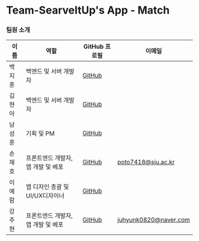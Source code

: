 # Team-SearveItUp's App - Match

### 팀원 소개

| 이름   | 역할                               | GitHub 프로필                            | 이메일                |
| ------ | ---------------------------------- | ---------------------------------------- | --------------------- |
| 백지훈 | 백엔드 및 서버 개발자              | [GitHub](https://github.com/Chuseok22)   |                       |
| 김현아 | 백엔드 및 서버 개발자              | [GitHub](https://github.com/10Hyuna)     |                       |
| 남성훈 | 기획 및 PM                         | [GitHub](https://github.com/)            |                       |
| 손재호 | 프론트엔드 개발자, 앱 개발 및 베포 | [GitHub](https://github.com/thswogh)     | poto7418@sju.ac.kr    |
| 이예람 | 앱 디자인 총괄 및 UI/UX디자이너    | [GitHub](https://github.com/yeramyyi)    |                       |
| 강주현 | 프론트엔드 개발자, 앱 개발 및 베포 | [GitHub](https://github.com/juhyunk0820) | juhyunk0820@naver.com |
